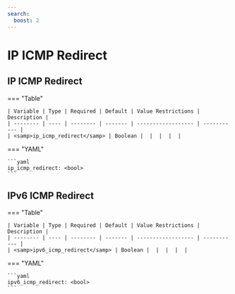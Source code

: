 ```yaml
---
search:
  boost: 2
---
```


# IP ICMP Redirect
## IP ICMP Redirect



=== "Table"

    | Variable | Type | Required | Default | Value Restrictions | Description |
    | -------- | ---- | -------- | ------- | ------------------ | ----------- |
    | <samp>ip_icmp_redirect</samp> | Boolean |  |  |  |  |

=== "YAML"

    ```yaml
    ip_icmp_redirect: <bool>
    ```
## IPv6 ICMP Redirect



=== "Table"

    | Variable | Type | Required | Default | Value Restrictions | Description |
    | -------- | ---- | -------- | ------- | ------------------ | ----------- |
    | <samp>ipv6_icmp_redirect</samp> | Boolean |  |  |  |  |

=== "YAML"

    ```yaml
    ipv6_icmp_redirect: <bool>
    ```
